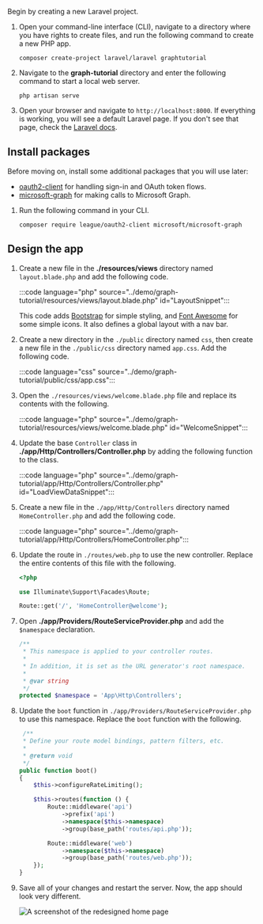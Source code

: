 <!-- markdownlint-disable MD002 MD041 -->

Begin by creating a new Laravel project.

1. Open your command-line interface (CLI), navigate to a directory where you have rights to create files, and run the following command to create a new PHP app.

    ```Shell
    composer create-project laravel/laravel graphtutorial
    ```

1. Navigate to the **graph-tutorial** directory and enter the following command to start a local web server.

    ```Shell
    php artisan serve
    ```

1. Open your browser and navigate to `http://localhost:8000`. If everything is working, you will see a default Laravel page. If you don't see that page, check the [Laravel docs](https://laravel.com/docs/8.x).

## Install packages

Before moving on, install some additional packages that you will use later:

- [oauth2-client](https://github.com/thephpleague/oauth2-client) for handling sign-in and OAuth token flows.
- [microsoft-graph](https://github.com/microsoftgraph/msgraph-sdk-php) for making calls to Microsoft Graph.

1. Run the following command in your CLI.

    ```Shell
    composer require league/oauth2-client microsoft/microsoft-graph
    ```

## Design the app

1. Create a new file in the **./resources/views** directory named `layout.blade.php` and add the following code.

    :::code language="php" source="../demo/graph-tutorial/resources/views/layout.blade.php" id="LayoutSnippet":::

    This code adds [Bootstrap](http://getbootstrap.com/) for simple styling, and [Font Awesome](https://fontawesome.com/) for some simple icons. It also defines a global layout with a nav bar.

1. Create a new directory in the `./public` directory named `css`, then create a new file in the `./public/css` directory named `app.css`. Add the following code.

    :::code language="css" source="../demo/graph-tutorial/public/css/app.css":::

1. Open the `./resources/views/welcome.blade.php` file and replace its contents with the following.

    :::code language="php" source="../demo/graph-tutorial/resources/views/welcome.blade.php" id="WelcomeSnippet":::

1. Update the base `Controller` class in **./app/Http/Controllers/Controller.php** by adding the following function to the class.

    :::code language="php" source="../demo/graph-tutorial/app/Http/Controllers/Controller.php" id="LoadViewDataSnippet":::

1. Create a new file in the `./app/Http/Controllers` directory named `HomeController.php` and add the following code.

    :::code language="php" source="../demo/graph-tutorial/app/Http/Controllers/HomeController.php":::

1. Update the route in `./routes/web.php` to use the new controller. Replace the entire contents of this file with the following.

    ```php
    <?php

    use Illuminate\Support\Facades\Route;

    Route::get('/', 'HomeController@welcome');
    ```

1. Open **./app/Providers/RouteServiceProvider.php** and add the `$namespace` declaration.

    ```php
    /**
     * This namespace is applied to your controller routes.
     *
     * In addition, it is set as the URL generator's root namespace.
     *
     * @var string
     */
    protected $namespace = 'App\Http\Controllers';
    ```

1. Update the `boot` function in `./app/Providers/RouteServiceProvider.php` to use this namespace. Replace the `boot` function with the following.

    ```php
     /**
     * Define your route model bindings, pattern filters, etc.
     *
     * @return void
     */
    public function boot()
    {
        $this->configureRateLimiting();

        $this->routes(function () {
            Route::middleware('api')
                ->prefix('api')
                ->namespace($this->namespace)
                ->group(base_path('routes/api.php'));

            Route::middleware('web')
                ->namespace($this->namespace)
                ->group(base_path('routes/web.php'));
        });
    }
    ```

1. Save all of your changes and restart the server. Now, the app should look very different.

    ![A screenshot of the redesigned home page](./images/create-app-01.png)
